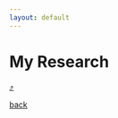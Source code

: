 ```yaml
---
layout: default
---
```


# [](#my-research)My Research

[:arrow_heading_up:](#my-research)

[back](/)
